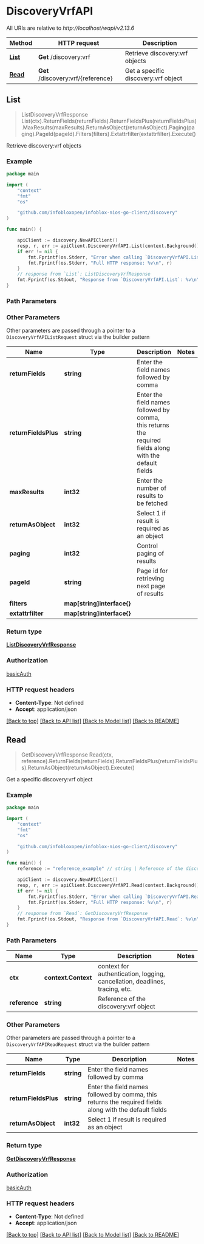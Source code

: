 # DiscoveryVrfAPI

All URIs are relative to *http://localhost/wapi/v2.13.6*

Method | HTTP request | Description
------------- | ------------- | -------------
[**List**](DiscoveryVrfAPI.md#List) | **Get** /discovery:vrf | Retrieve discovery:vrf objects
[**Read**](DiscoveryVrfAPI.md#Read) | **Get** /discovery:vrf/{reference} | Get a specific discovery:vrf object



## List

> ListDiscoveryVrfResponse List(ctx).ReturnFields(returnFields).ReturnFieldsPlus(returnFieldsPlus).MaxResults(maxResults).ReturnAsObject(returnAsObject).Paging(paging).PageId(pageId).Filters(filters).Extattrfilter(extattrfilter).Execute()

Retrieve discovery:vrf objects



### Example

```go
package main

import (
	"context"
	"fmt"
	"os"

	"github.com/infobloxopen/infoblox-nios-go-client/discovery"
)

func main() {

	apiClient := discovery.NewAPIClient()
	resp, r, err := apiClient.DiscoveryVrfAPI.List(context.Background()).Execute()
	if err != nil {
		fmt.Fprintf(os.Stderr, "Error when calling `DiscoveryVrfAPI.List``: %v\n", err)
		fmt.Fprintf(os.Stderr, "Full HTTP response: %v\n", r)
	}
	// response from `List`: ListDiscoveryVrfResponse
	fmt.Fprintf(os.Stdout, "Response from `DiscoveryVrfAPI.List`: %v\n", resp)
}
```

### Path Parameters



### Other Parameters

Other parameters are passed through a pointer to a `DiscoveryVrfAPIListRequest` struct via the builder pattern


Name | Type | Description  | Notes
------------- | ------------- | ------------- | -------------
**returnFields** | **string** | Enter the field names followed by comma | 
**returnFieldsPlus** | **string** | Enter the field names followed by comma, this returns the required fields along with the default fields | 
**maxResults** | **int32** | Enter the number of results to be fetched | 
**returnAsObject** | **int32** | Select 1 if result is required as an object | 
**paging** | **int32** | Control paging of results | 
**pageId** | **string** | Page id for retrieving next page of results | 
**filters** | **map[string]interface{}** |  | 
**extattrfilter** | **map[string]interface{}** |  | 

### Return type

[**ListDiscoveryVrfResponse**](ListDiscoveryVrfResponse.md)

### Authorization

[basicAuth](../README.md#basicAuth)

### HTTP request headers

- **Content-Type**: Not defined
- **Accept**: application/json

[[Back to top]](#) [[Back to API list]](../README.md#documentation-for-api-endpoints)
[[Back to Model list]](../README.md#documentation-for-models)
[[Back to README]](../README.md)


## Read

> GetDiscoveryVrfResponse Read(ctx, reference).ReturnFields(returnFields).ReturnFieldsPlus(returnFieldsPlus).ReturnAsObject(returnAsObject).Execute()

Get a specific discovery:vrf object



### Example

```go
package main

import (
	"context"
	"fmt"
	"os"

	"github.com/infobloxopen/infoblox-nios-go-client/discovery"
)

func main() {
	reference := "reference_example" // string | Reference of the discovery:vrf object

	apiClient := discovery.NewAPIClient()
	resp, r, err := apiClient.DiscoveryVrfAPI.Read(context.Background(), reference).Execute()
	if err != nil {
		fmt.Fprintf(os.Stderr, "Error when calling `DiscoveryVrfAPI.Read``: %v\n", err)
		fmt.Fprintf(os.Stderr, "Full HTTP response: %v\n", r)
	}
	// response from `Read`: GetDiscoveryVrfResponse
	fmt.Fprintf(os.Stdout, "Response from `DiscoveryVrfAPI.Read`: %v\n", resp)
}
```

### Path Parameters


Name | Type | Description  | Notes
------------- | ------------- | ------------- | -------------
**ctx** | **context.Context** | context for authentication, logging, cancellation, deadlines, tracing, etc.
**reference** | **string** | Reference of the discovery:vrf object | 

### Other Parameters

Other parameters are passed through a pointer to a `DiscoveryVrfAPIReadRequest` struct via the builder pattern


Name | Type | Description  | Notes
------------- | ------------- | ------------- | -------------
**returnFields** | **string** | Enter the field names followed by comma | 
**returnFieldsPlus** | **string** | Enter the field names followed by comma, this returns the required fields along with the default fields | 
**returnAsObject** | **int32** | Select 1 if result is required as an object | 

### Return type

[**GetDiscoveryVrfResponse**](GetDiscoveryVrfResponse.md)

### Authorization

[basicAuth](../README.md#basicAuth)

### HTTP request headers

- **Content-Type**: Not defined
- **Accept**: application/json

[[Back to top]](#) [[Back to API list]](../README.md#documentation-for-api-endpoints)
[[Back to Model list]](../README.md#documentation-for-models)
[[Back to README]](../README.md)

